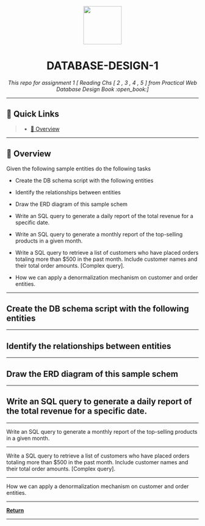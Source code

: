 <p align="center">
  <img src="https://cdn-icons-png.flaticon.com/512/6295/6295417.png" width="100" />
</p>
<p align="center">
    <h1 align="center">DATABASE-DESIGN-1</h1>
</p>
<p align="center">
    <em>This repo for assignment 1 [ Reading Chs [ 2 , 3 , 4 , 5 ] from Practical Web Database Design Book :open_book:]</em>
</p>
  
<p align="center">
	</p>
<hr>

## 🔗 Quick Links

> - [📍 Overview](#-overview)

---

## 📍 Overview

Given the following sample entities do the following tasks

* Create the DB schema script with the following entities
* Identify the relationships between entities
* Draw the ERD diagram of this sample schem

* Write an SQL query to generate a daily report of the total revenue for a specific date.
* Write an SQL query to generate a monthly report of the top-selling products in a given month.
* Write a SQL query to retrieve a list of customers who have placed orders totaling more than $500 in the past month.
Include customer names and their total order amounts. [Complex query].

* How we can apply a denormalization mechanism on customer and order entities.

---

## Create the DB schema script with the following entities

---
## Identify the relationships between entities
---
## Draw the ERD diagram of this sample schem

---

## Write an SQL query to generate a daily report of the total revenue for a specific date.

---

Write an SQL query to generate a monthly report of the top-selling products in a given month.

---

Write a SQL query to retrieve a list of customers who have placed orders totaling more than $500 in the past month.
Include customer names and their total order amounts. [Complex query].

---

How we can apply a denormalization mechanism on customer and order entities.

---

[**Return**](#-quick-links)

---
